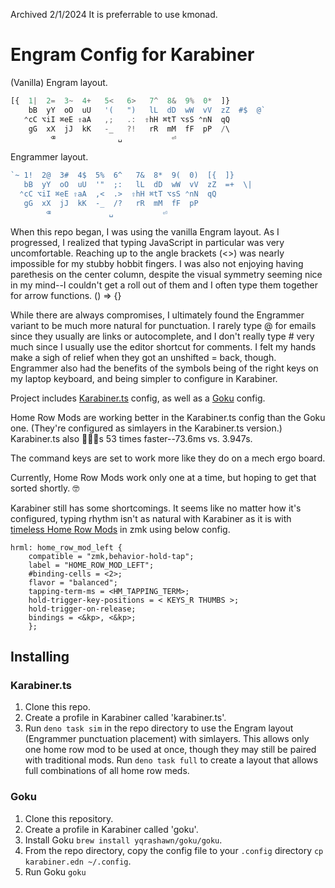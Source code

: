 Archived 2/1/2024 
It is preferrable to use kmonad.


# Engram Config for Karabiner

(Vanilla) Engram layout.

```ts
[{  1|  2=  3~  4+   5<   6>   7^  8&  9%  0*  ]}  
    bB  yY  oO  uU   '(   ")   lL  dD  wW  vV  zZ  #$  @`
   ⌃cC ⌥iI ⌘eE ⇧aA   ,;   .:  ⇧hH ⌘tT ⌥sS ⌃nN  qQ  
    gG  xX  jJ  kK   -_   ?!   rR  mM  fF  pP  /\
         ⌫              ␣           ⏎
```

Engrammer layout.

```ts
`~ 1!  2@  3#  4$  5%  6^   7&  8*  9(  0)  [{  ]}
   bB  yY  oO  uU  '"  ;:   lL  dD  wW  vV  zZ  =+  \|
  ⌃cC ⌥iI ⌘eE ⇧aA  ,<  .>  ⇧hH ⌘tT ⌥sS ⌃nN  qQ  
   gG  xX  jJ  kK  -_  /?   rR  mM  fF  pP
        ⌫             ␣           ⏎
```

When this repo began, I was using the vanilla Engram layout. As I progressed, I
realized that typing JavaScript in particular was very uncomfortable. Reaching
up to the angle brackets (<>) was nearly impossible for my stubby hobbit
fingers. I was also not enjoying having parethesis on the center column, despite
the visual symmetry seeming nice in my mind--I couldn't get a roll out of them
and I often type them together for arrow functions. () => {}

While there are always compromises, I ultimately found the Engrammer variant to
be much more natural for punctuation. I rarely type @ for emails since they
usually are links or autocomplete, and I don't really type # very much since I
usually use the editor shortcut for comments. I felt my hands make a sigh of
relief when they got an unshifted = back, though. Engrammer also had the
benefits of the symbols being of the right keys on my laptop keyboard, and being
simpler to configure in Karabiner.

Project includes [Karabiner.ts](https://github.com/evan-liu/karabiner.ts)
config, as well as a [Goku](https://github.com/yqrashawn/GokuRakuJoudo) config.

Home Row Mods are working better in the Karabiner.ts config than the Goku one.
(They're configured as simlayers in the Karabiner.ts version.) Karabiner.ts also
🏃🏻‍♂️s 53 times faster--73.6ms vs. 3.947s.

The command keys are set to work more like they do on a mech ergo board.

Currently, Home Row Mods work only one at a time, but hoping to get that sorted
shortly. 🤓

Karabiner still has some shortcomings. It seems like no matter how it's
configured, typing rhythm isn't as natural with Karabiner as it is with
[timeless Home Row Mods](https://github.com/urob/zmk-config#timeless-homerow-mods)
in zmk using below config.

```dtsi
hrml: home_row_mod_left {
    compatible = "zmk,behavior-hold-tap";
    label = "HOME_ROW_MOD_LEFT";
    #binding-cells = <2>;
    flavor = "balanced";
    tapping-term-ms = <HM_TAPPING_TERM>;
    hold-trigger-key-positions = < KEYS_R THUMBS >;
    hold-trigger-on-release;
    bindings = <&kp>, <&kp>;
    };
```

## Installing

### Karabiner.ts

1. Clone this repo.
2. Create a profile in Karabiner called 'karabiner.ts'.
3. Run `deno task sim` in the repo directory to use the Engram layout (Engrammer
   punctuation placement) with simlayers. This allows only one home row mod to
   be used at once, though they may still be paired with traditional mods. Run
   `deno task full` to create a layout that allows full combinations of all home
   row meds.

### Goku

1. Clone this repository.
2. Create a profile in Karabiner called 'goku'.
3. Install Goku `brew install yqrashawn/goku/goku`.
4. From the repo directory, copy the config file to your `.config` directory
   `cp karabiner.edn ~/.config`.
5. Run Goku `goku`
